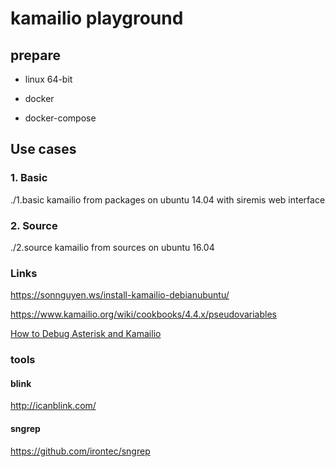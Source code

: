 # kamailio playground

## prepare

- linux 64-bit

- docker

- docker-compose


## Use cases

### 1. Basic 

./1.basic    kamailio from packages on ubuntu 14.04  with siremis web interface



### 2. Source 

./2.source   kamailio from sources on ubuntu 16.04 




### Links

https://sonnguyen.ws/install-kamailio-debianubuntu/

https://www.kamailio.org/wiki/cookbooks/4.4.x/pseudovariables

[How to Debug Asterisk and Kamailio](https://wiki.4psa.com/display/KB/How+to+Debug+Asterisk+and+Kamailio)


### tools

#### blink

http://icanblink.com/


#### sngrep

https://github.com/irontec/sngrep

